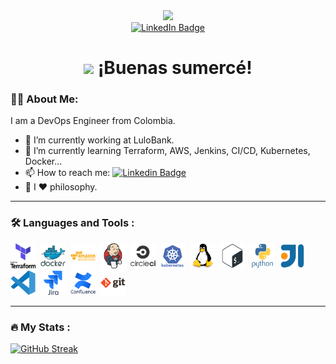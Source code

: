 <div id="header" align="center">
  <a href="https://www.linkedin.com/in/duvanballen">
    <img src="https://institute.careerguide.com/wp-content/uploads/2020/10/e426702edf874b181aced1e2fa5c6cde.gif" width="250"/>
  </a>
</div>

<div id="badges" align="center">
  <a href="https://www.linkedin.com/in/duvanballen">
    <img src="https://img.shields.io/badge/LinkedIn-blue?style=for-the-badge&logo=linkedin&logoColor=white" alt="LinkedIn Badge"/>
  </a>
</div>

<div id="hello" align="center">
  <h1>
  <img src="https://media.giphy.com/media/hvRJCLFzcasrR4ia7z/giphy.gif" width="30px"/>
  ¡Buenas sumercé!
  </h1>
</div>

### :man_technologist: About Me:
I am a DevOps Engineer from Colombia. 
- 🔭 I’m currently working at LuloBank.
- 🌱 I’m currently learning Terraform, AWS, Jenkins, CI/CD, Kubernetes, Docker...
- 📫 How to reach me: [![Linkedin Badge](https://img.shields.io/badge/-kakbar-blue?style=flat&logo=Linkedin&logoColor=white)](https://www.linkedin.com/in/duvanballen/)
- :owl: I :heart: philosophy.
---
### :hammer_and_wrench: Languages and Tools :
<div>
  <img src="https://github.com/devicons/devicon/blob/master/icons/terraform/terraform-original-wordmark.svg" title="Terraform" alt="Terraform" width="40" height="40"/>&nbsp;
  <img src="https://github.com/devicons/devicon/blob/master/icons/docker/docker-original-wordmark.svg" title="Docker" alt="Docker" width="40" height="40"/>&nbsp;
  <img src="https://github.com/devicons/devicon/blob/master/icons/amazonwebservices/amazonwebservices-plain-wordmark.svg" title="AWS" alt="AWS" width="40" height="40"/>&nbsp;
  <img src="https://github.com/devicons/devicon/blob/master/icons/jenkins/jenkins-original.svg" title="Jenkins" alt="Jenkins" width="40" height="40"/>&nbsp;
  <img src="https://github.com/devicons/devicon/blob/master/icons/circleci/circleci-plain-wordmark.svg" title="CircleCI" alt="CircleCI" width="40" height="40"/>&nbsp;
  <img src="https://github.com/devicons/devicon/blob/master/icons/kubernetes/kubernetes-plain-wordmark.svg" title="Kubernetes" alt="Kubernetes" width="40" height="40"/>&nbsp;
  <img src="https://github.com/devicons/devicon/blob/master/icons/linux/linux-original.svg" title="Linux" alt="Linux" width="40" height="40"/>&nbsp;
  <img src="https://github.com/devicons/devicon/blob/master/icons/bash/bash-original.svg" title="Bash" alt="Bash" width="40" height="40"/>&nbsp;
  <img src="https://github.com/devicons/devicon/blob/master/icons/python/python-original-wordmark.svg" title="Python" alt="Python" width="40" height="40"/>&nbsp;
  <img src="https://github.com/devicons/devicon/blob/master/icons/intellij/intellij-original.svg" title="IntelliJ" alt="IntelliJ" width="40" height="40"/>&nbsp;
  <img src="https://github.com/devicons/devicon/blob/master/icons/vscode/vscode-original.svg" title="VScode" alt="VSCode" width="40" height="40"/>&nbsp;
  <img src="https://github.com/devicons/devicon/blob/master/icons/jira/jira-original-wordmark.svg" title="Jira" alt="Jira" width="40" height="40"/>&nbsp;
  <img src="https://github.com/devicons/devicon/blob/master/icons/confluence/confluence-original-wordmark.svg" title="Confluence" alt="Confluence" width="40" height="40"/>&nbsp;
  <img src="https://github.com/devicons/devicon/blob/master/icons/git/git-original-wordmark.svg" title="Git" **alt="Git" width="40" height="40"/>
</div>

---

### :fire: My Stats :

[![GitHub Streak](http://github-readme-streak-stats.herokuapp.com?user=duv0&theme=dark&background=000000)](https://git.io/streak-stats)


<!--

Estadisticas para añadir cuando haya subido mis contribuciones:

![Anurag's GitHub stats](https://github-readme-stats.vercel.app/api?username=duv0&show_icons=true&theme=dark)
[![Top Langs](https://github-readme-stats.vercel.app/api/top-langs/?username=duv0&layout=compact&theme=vision-friendly-dark)](https://github.com/anuraghazra/github-readme-stats)

**duv0/duv0** is a ✨ _special_ ✨ repository because its `README.md` (this file) appears on your GitHub profile.

Here are some ideas to get you started:

- 🔭 I’m currently working on ...
- 🌱 I’m currently learning ...
- 👯 I’m looking to collaborate on ...
- 🤔 I’m looking for help with ...
- 💬 Ask me about ...
- 📫 How to reach me: ...
- 😄 Pronouns: ...
- ⚡ Fun fact: ...
-->

